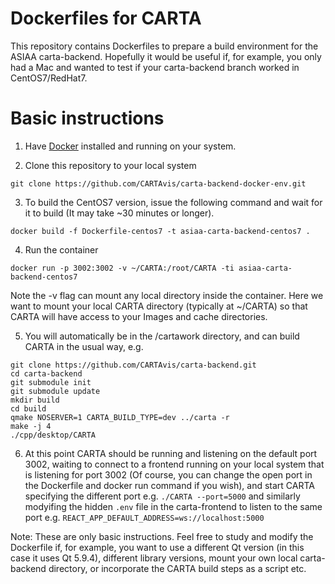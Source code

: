# Dockerfiles for CARTA

This repository contains Dockerfiles to prepare a build environment for the ASIAA carta-backend. 
Hopefully it would be useful if, for example, you only had a Mac and wanted to test if your carta-backend branch worked in CentOS7/RedHat7.

# Basic instructions
1. Have [Docker](https://www.docker.com) installed and running on your system.

2. Clone this repository to your local system 
```
git clone https://github.com/CARTAvis/carta-backend-docker-env.git
```

3. To build the CentOS7 version, issue the following command and wait for it to build (It may take ~30 minutes or longer).
```
docker build -f Dockerfile-centos7 -t asiaa-carta-backend-centos7 .
``` 

4. Run the container 
```
docker run -p 3002:3002 -v ~/CARTA:/root/CARTA -ti asiaa-carta-backend-centos7
```
Note the -v flag can mount any local directory inside the container. Here we want to mount your local CARTA directory (typically at ~/CARTA) so that CARTA 
will have access to your Images and cache directories.

5. You will automatically be in the /cartawork directory, and can build CARTA in the usual way, e.g. 
```
git clone https://github.com/CARTAvis/carta-backend.git 
cd carta-backend
git submodule init
git submodule update
mkdir build
cd build
qmake NOSERVER=1 CARTA_BUILD_TYPE=dev ../carta -r
make -j 4
./cpp/desktop/CARTA
```

6. At this point CARTA should be running and listening on the default port 3002, waiting to connect to a frontend running on your local system that is 
listening for port 3002 (Of course, you can change the open port in the Dockerfile and docker run command if you wish), and start CARTA specifying the different port e.g. ```./CARTA --port=5000``` and similarly modyifing the hidden ```.env``` file in the carta-frontend to listen to the same port e.g. ```REACT_APP_DEFAULT_ADDRESS=ws://localhost:5000```

Note: These are only basic instructions. Feel free to study and modify the Dockerfile if, for example, you want to use a different Qt version (in this case it uses Qt 5.9.4), different library versions, mount your own local carta-backend directory, or incorporate the CARTA build steps as a script etc.


